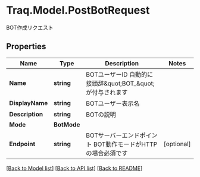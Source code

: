 # Traq.Model.PostBotRequest
BOT作成リクエスト

## Properties

Name | Type | Description | Notes
------------ | ------------- | ------------- | -------------
**Name** | **string** | BOTユーザーID 自動的に接頭辞\&quot;BOT_\&quot;が付与されます | 
**DisplayName** | **string** | BOTユーザー表示名 | 
**Description** | **string** | BOTの説明 | 
**Mode** | **BotMode** |  | 
**Endpoint** | **string** | BOTサーバーエンドポイント BOT動作モードがHTTPの場合必須です | [optional] 

[[Back to Model list]](../README.md#documentation-for-models) [[Back to API list]](../README.md#documentation-for-api-endpoints) [[Back to README]](../README.md)

